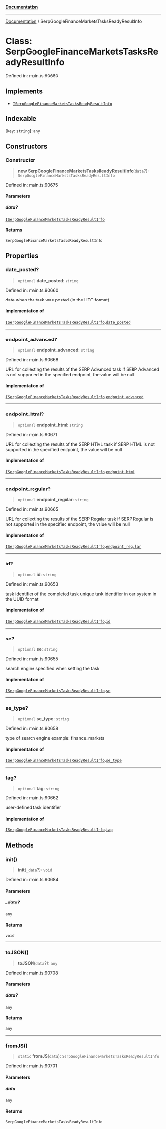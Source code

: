 [**Documentation**](../README.md)

***

[Documentation](../README.md) / SerpGoogleFinanceMarketsTasksReadyResultInfo

# Class: SerpGoogleFinanceMarketsTasksReadyResultInfo

Defined in: main.ts:90650

## Implements

- [`ISerpGoogleFinanceMarketsTasksReadyResultInfo`](../interfaces/ISerpGoogleFinanceMarketsTasksReadyResultInfo.md)

## Indexable

\[`key`: `string`\]: `any`

## Constructors

### Constructor

> **new SerpGoogleFinanceMarketsTasksReadyResultInfo**(`data`?): `SerpGoogleFinanceMarketsTasksReadyResultInfo`

Defined in: main.ts:90675

#### Parameters

##### data?

[`ISerpGoogleFinanceMarketsTasksReadyResultInfo`](../interfaces/ISerpGoogleFinanceMarketsTasksReadyResultInfo.md)

#### Returns

`SerpGoogleFinanceMarketsTasksReadyResultInfo`

## Properties

### date\_posted?

> `optional` **date\_posted**: `string`

Defined in: main.ts:90660

date when the task was posted (in the UTC format)

#### Implementation of

[`ISerpGoogleFinanceMarketsTasksReadyResultInfo`](../interfaces/ISerpGoogleFinanceMarketsTasksReadyResultInfo.md).[`date_posted`](../interfaces/ISerpGoogleFinanceMarketsTasksReadyResultInfo.md#date_posted)

***

### endpoint\_advanced?

> `optional` **endpoint\_advanced**: `string`

Defined in: main.ts:90668

URL for collecting the results of the SERP Advanced task
if SERP Advanced is not supported in the specified endpoint, the value will be null

#### Implementation of

[`ISerpGoogleFinanceMarketsTasksReadyResultInfo`](../interfaces/ISerpGoogleFinanceMarketsTasksReadyResultInfo.md).[`endpoint_advanced`](../interfaces/ISerpGoogleFinanceMarketsTasksReadyResultInfo.md#endpoint_advanced)

***

### endpoint\_html?

> `optional` **endpoint\_html**: `string`

Defined in: main.ts:90671

URL for collecting the results of the SERP HTML task
if SERP HTML is not supported in the specified endpoint, the value will be null

#### Implementation of

[`ISerpGoogleFinanceMarketsTasksReadyResultInfo`](../interfaces/ISerpGoogleFinanceMarketsTasksReadyResultInfo.md).[`endpoint_html`](../interfaces/ISerpGoogleFinanceMarketsTasksReadyResultInfo.md#endpoint_html)

***

### endpoint\_regular?

> `optional` **endpoint\_regular**: `string`

Defined in: main.ts:90665

URL for collecting the results of the SERP Regular task
if SERP Regular is not supported in the specified endpoint, the value will be null

#### Implementation of

[`ISerpGoogleFinanceMarketsTasksReadyResultInfo`](../interfaces/ISerpGoogleFinanceMarketsTasksReadyResultInfo.md).[`endpoint_regular`](../interfaces/ISerpGoogleFinanceMarketsTasksReadyResultInfo.md#endpoint_regular)

***

### id?

> `optional` **id**: `string`

Defined in: main.ts:90653

task identifier of the completed task
unique task identifier in our system in the UUID format

#### Implementation of

[`ISerpGoogleFinanceMarketsTasksReadyResultInfo`](../interfaces/ISerpGoogleFinanceMarketsTasksReadyResultInfo.md).[`id`](../interfaces/ISerpGoogleFinanceMarketsTasksReadyResultInfo.md#id)

***

### se?

> `optional` **se**: `string`

Defined in: main.ts:90655

search engine specified when setting the task

#### Implementation of

[`ISerpGoogleFinanceMarketsTasksReadyResultInfo`](../interfaces/ISerpGoogleFinanceMarketsTasksReadyResultInfo.md).[`se`](../interfaces/ISerpGoogleFinanceMarketsTasksReadyResultInfo.md#se)

***

### se\_type?

> `optional` **se\_type**: `string`

Defined in: main.ts:90658

type of search engine
example: finance_markets

#### Implementation of

[`ISerpGoogleFinanceMarketsTasksReadyResultInfo`](../interfaces/ISerpGoogleFinanceMarketsTasksReadyResultInfo.md).[`se_type`](../interfaces/ISerpGoogleFinanceMarketsTasksReadyResultInfo.md#se_type)

***

### tag?

> `optional` **tag**: `string`

Defined in: main.ts:90662

user-defined task identifier

#### Implementation of

[`ISerpGoogleFinanceMarketsTasksReadyResultInfo`](../interfaces/ISerpGoogleFinanceMarketsTasksReadyResultInfo.md).[`tag`](../interfaces/ISerpGoogleFinanceMarketsTasksReadyResultInfo.md#tag)

## Methods

### init()

> **init**(`_data`?): `void`

Defined in: main.ts:90684

#### Parameters

##### \_data?

`any`

#### Returns

`void`

***

### toJSON()

> **toJSON**(`data`?): `any`

Defined in: main.ts:90708

#### Parameters

##### data?

`any`

#### Returns

`any`

***

### fromJS()

> `static` **fromJS**(`data`): `SerpGoogleFinanceMarketsTasksReadyResultInfo`

Defined in: main.ts:90701

#### Parameters

##### data

`any`

#### Returns

`SerpGoogleFinanceMarketsTasksReadyResultInfo`
